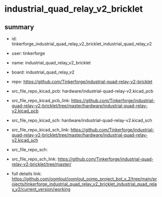 # industrial_quad_relay_v2_bricklet
 
## summary 
* id: tinkerforge_industrial_quad_relay_v2_bricklet_industrial_quad_relay_v2
* user: tinkerforge
* name: industrial_quad_relay_v2_bricklet
* board: industrial_quad_relay_v2
* repo: https://github.com/Tinkerforge/industrial-quad-relay-v2-bricklet
* src_file_repo_kicad_pcb: hardware/industrial-quad-relay-v2.kicad_pcb
* src_file_repo_kicad_pcb_link: https://github.com/Tinkerforge/industrial-quad-relay-v2-bricklet/tree/master/hardware/industrial-quad-relay-v2.kicad_pcb
* src_file_repo_kicad_sch: hardware/industrial-quad-relay-v2.kicad_sch
* src_file_repo_kicad_sch_link: https://github.com/Tinkerforge/industrial-quad-relay-v2-bricklet/tree/master/hardware/industrial-quad-relay-v2.kicad_sch

* src_file_repo_sch: 
* src_file_repo_sch_link: https://github.com/Tinkerforge/industrial-quad-relay-v2-bricklet/tree/master/
* full details link: https://github.com/oomlout/oomlout_oomp_project_bot_v_2/tree/main/projects/tinkerforge_industrial_quad_relay_v2_bricklet_industrial_quad_relay_v2/current_version/working  







